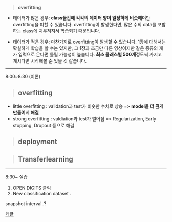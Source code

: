 > **overfitting**

* 데이터가 많은 경우: **class들간에 각각의 데이터 양이 일정하게 비슷해야**만 overfitting을 피할 수 있습니다.
overfitting이 발생한다면, 많은 수의 data를 포함하는 class에 치우쳐져서 학습되기 때문입니다.    


* 데이터가 적은 경우: 마찬가지로 overfitting이 발생할 수 있습니다. 1장에 대해서는 확실하게 학습을 할 수는 있지만, 그 1장과 조금만 다른 영상이지만 같은 종류의 게가 입력으로 온다면 틀릴 가능성이 높습니다. **최소 클래스별 500개**정도씩 가지고 계시다면 시작해볼 순 있을 것 같습니다.

---
8:00~8:30  (이론)    

> ## **overfitting**
* little overfitting : validation과 test가 비슷한 수치로 상승 => **model을 더 깊게 만들어서 해결**
* strong overfitting : valdiation과 test가 벌어짐 => Regularization, Early stopping, Dropout 등으로 해결

> ## **deployment**

> ## **Transferlearning**


---
8:30~ 실습
1. OPEN DIGITS 클릭
2. New classification dataset . 

snapshot interval..?

[캐글](https://www.kaggle.com/)
